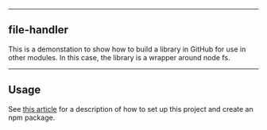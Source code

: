 ------------------------
file-handler
------------------------

This is a demonstation to show how to build a library in GitHub for use
in other modules. In this case, the library is a wrapper around node fs.

------------------------
Usage
------------------------
See [this article](https://ramonaridgewell.wordpress.com/2017/06/28/my-js-journey-creating-an-npm-package/) for a description of how to set up this project and create an npm package.

